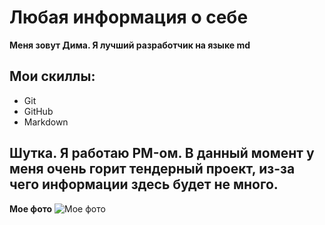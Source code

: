 # Любая информация о себе

**Меня зовут Дима. Я лучший разработчик на языке md**

## Мои скиллы:
* Git
* GitHub
* Markdown

## Шутка. Я работаю PM-ом. В данный момент у меня очень горит тендерный проект, из-за чего информации здесь будет не много.

**Мое фото**
![Мое фото](https://camo.githubusercontent.com/63245260b5205f278428325bdec3f3a6382d45ad614f122aee448262460feef0/68747470733a2f2f6173736574732e73696d706c6576696577696e632e636f6d2f73696d706c65766965772f696d6167652f75706c6f61642f635f66696c6c2c685f3732302c715f37352c775f313430302f76312f636c69656e74732f6e6577796f726b636974792f436f726f6e6176697275735f496e666f5f6d6964746f776e5f6d616e68617474616e5f736b796c696e655f6e79635f3330303078323030305f33363466613962382d383663652d346639352d393037612d3462643865613332663233322e6a7067)

